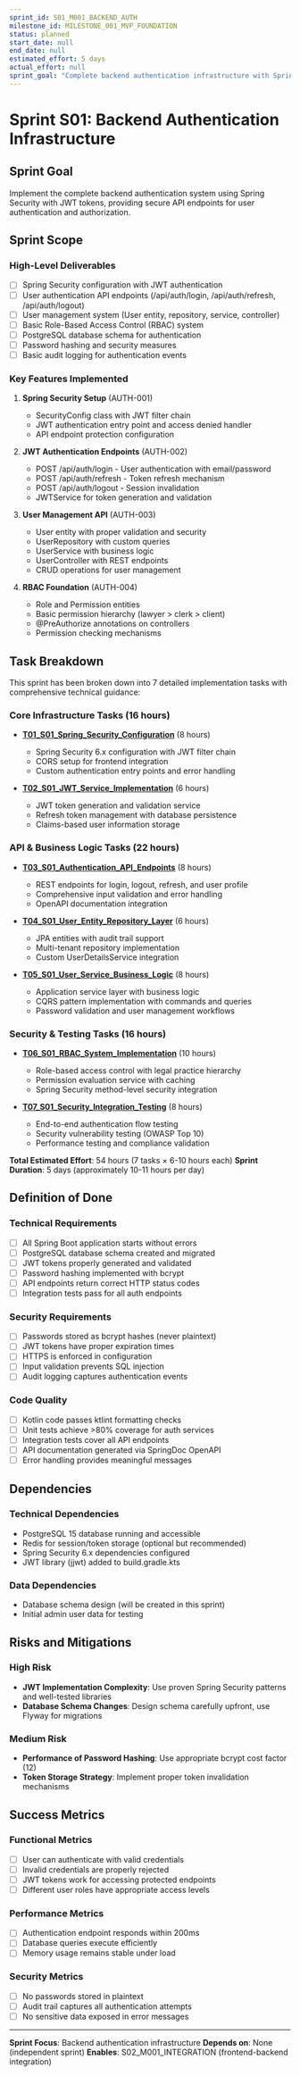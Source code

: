 ```yaml
---
sprint_id: S01_M001_BACKEND_AUTH
milestone_id: MILESTONE_001_MVP_FOUNDATION
status: planned
start_date: null
end_date: null
estimated_effort: 5 days
actual_effort: null
sprint_goal: "Complete backend authentication infrastructure with Spring Security and JWT"
---
```


# Sprint S01: Backend Authentication Infrastructure

## Sprint Goal
Implement the complete backend authentication system using Spring Security with JWT tokens, providing secure API endpoints for user authentication and authorization.

## Sprint Scope

### High-Level Deliverables
- [ ] Spring Security configuration with JWT authentication
- [ ] User authentication API endpoints (/api/auth/login, /api/auth/refresh, /api/auth/logout)
- [ ] User management system (User entity, repository, service, controller)
- [ ] Basic Role-Based Access Control (RBAC) system
- [ ] PostgreSQL database schema for authentication
- [ ] Password hashing and security measures
- [ ] Basic audit logging for authentication events

### Key Features Implemented
1. **Spring Security Setup** (AUTH-001)
   - SecurityConfig class with JWT filter chain
   - JWT authentication entry point and access denied handler
   - API endpoint protection configuration

2. **JWT Authentication Endpoints** (AUTH-002)
   - POST /api/auth/login - User authentication with email/password
   - POST /api/auth/refresh - Token refresh mechanism
   - POST /api/auth/logout - Session invalidation
   - JWTService for token generation and validation

3. **User Management API** (AUTH-003)
   - User entity with proper validation and security
   - UserRepository with custom queries
   - UserService with business logic
   - UserController with REST endpoints
   - CRUD operations for user management

4. **RBAC Foundation** (AUTH-004)
   - Role and Permission entities
   - Basic permission hierarchy (lawyer > clerk > client)
   - @PreAuthorize annotations on controllers
   - Permission checking mechanisms

## Task Breakdown

This sprint has been broken down into 7 detailed implementation tasks with comprehensive technical guidance:

### Core Infrastructure Tasks (16 hours)
- **[T01_S01_Spring_Security_Configuration](T01_S01_Spring_Security_Configuration.md)** (8 hours)
  - Spring Security 6.x configuration with JWT filter chain
  - CORS setup for frontend integration
  - Custom authentication entry points and error handling

- **[T02_S01_JWT_Service_Implementation](T02_S01_JWT_Service_Implementation.md)** (6 hours)
  - JWT token generation and validation service
  - Refresh token management with database persistence
  - Claims-based user information storage

### API & Business Logic Tasks (22 hours)
- **[T03_S01_Authentication_API_Endpoints](T03_S01_Authentication_API_Endpoints.md)** (8 hours)
  - REST endpoints for login, logout, refresh, and user profile
  - Comprehensive input validation and error handling
  - OpenAPI documentation integration

- **[T04_S01_User_Entity_Repository_Layer](T04_S01_User_Entity_Repository_Layer.md)** (6 hours)
  - JPA entities with audit trail support
  - Multi-tenant repository implementation
  - Custom UserDetailsService integration

- **[T05_S01_User_Service_Business_Logic](T05_S01_User_Service_Business_Logic.md)** (8 hours)
  - Application service layer with business logic
  - CQRS pattern implementation with commands and queries
  - Password validation and user management workflows

### Security & Testing Tasks (16 hours)
- **[T06_S01_RBAC_System_Implementation](T06_S01_RBAC_System_Implementation.md)** (10 hours)
  - Role-based access control with legal practice hierarchy
  - Permission evaluation service with caching
  - Spring Security method-level security integration

- **[T07_S01_Security_Integration_Testing](T07_S01_Security_Integration_Testing.md)** (8 hours)
  - End-to-end authentication flow testing
  - Security vulnerability testing (OWASP Top 10)
  - Performance testing and compliance validation

**Total Estimated Effort**: 54 hours (7 tasks × 6-10 hours each)
**Sprint Duration**: 5 days (approximately 10-11 hours per day)

## Definition of Done

### Technical Requirements
- [ ] All Spring Boot application starts without errors
- [ ] PostgreSQL database schema created and migrated
- [ ] JWT tokens properly generated and validated
- [ ] Password hashing implemented with bcrypt
- [ ] API endpoints return correct HTTP status codes
- [ ] Integration tests pass for all auth endpoints

### Security Requirements
- [ ] Passwords stored as bcrypt hashes (never plaintext)
- [ ] JWT tokens have proper expiration times
- [ ] HTTPS is enforced in configuration
- [ ] Input validation prevents SQL injection
- [ ] Audit logging captures authentication events

### Code Quality
- [ ] Kotlin code passes ktlint formatting checks
- [ ] Unit tests achieve >80% coverage for auth services
- [ ] Integration tests cover all API endpoints
- [ ] API documentation generated via SpringDoc OpenAPI
- [ ] Error handling provides meaningful messages

## Dependencies

### Technical Dependencies
- PostgreSQL 15 database running and accessible
- Redis for session/token storage (optional but recommended)
- Spring Security 6.x dependencies configured
- JWT library (jjwt) added to build.gradle.kts

### Data Dependencies
- Database schema design (will be created in this sprint)
- Initial admin user data for testing

## Risks and Mitigations

### High Risk
- **JWT Implementation Complexity**: Use proven Spring Security patterns and well-tested libraries
- **Database Schema Changes**: Design schema carefully upfront, use Flyway for migrations

### Medium Risk
- **Performance of Password Hashing**: Use appropriate bcrypt cost factor (12)
- **Token Storage Strategy**: Implement proper token invalidation mechanisms

## Success Metrics

### Functional Metrics
- [ ] User can authenticate with valid credentials
- [ ] Invalid credentials are properly rejected
- [ ] JWT tokens work for accessing protected endpoints
- [ ] Different user roles have appropriate access levels

### Performance Metrics
- [ ] Authentication endpoint responds within 200ms
- [ ] Database queries execute efficiently
- [ ] Memory usage remains stable under load

### Security Metrics
- [ ] No passwords stored in plaintext
- [ ] Audit trail captures all authentication attempts
- [ ] No sensitive data exposed in error messages

---

**Sprint Focus**: Backend authentication infrastructure
**Depends on**: None (independent sprint)
**Enables**: S02_M001_INTEGRATION (frontend-backend integration)
